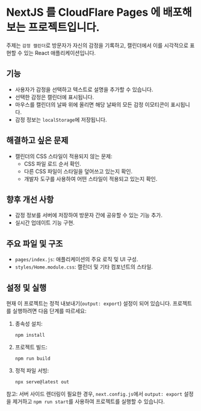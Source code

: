 # NextJS 를 CloudFlare Pages 에 배포해보는 프로젝트입니다.

주제는 `감정 캘린더`로 방문자가 자신의 감정을 기록하고, 캘린더에서 이를 시각적으로 표현할 수 있는 React 애플리케이션입니다.

## 기능

- 사용자가 감정을 선택하고 텍스트로 설명을 추가할 수 있습니다.
- 선택한 감정은 캘린더에 표시됩니다.
- 마우스를 캘린더의 날짜 위에 올리면 해당 날짜의 모든 감정 이모티콘이 표시됩니다.
- 감정 정보는 `localStorage`에 저장됩니다.

## 해결하고 싶은 문제

- 캘린더의 CSS 스타일이 적용되지 않는 문제:
  - CSS 파일 로드 순서 확인.
  - 다른 CSS 파일이 스타일을 덮어쓰고 있는지 확인.
  - 개발자 도구를 사용하여 어떤 스타일이 적용되고 있는지 확인.

## 향후 개선 사항

- 감정 정보를 서버에 저장하여 방문자 간에 공유할 수 있는 기능 추가.
- 실시간 업데이트 기능 구현.

## 주요 파일 및 구조

- `pages/index.js`: 애플리케이션의 주요 로직 및 UI 구성.
- `styles/Home.module.css`: 캘린더 및 기타 컴포넌트의 스타일.

## 설정 및 실행

현재 이 프로젝트는 정적 내보내기(`output: export`) 설정이 되어 있습니다. 
프로젝트를 실행하려면 다음 단계를 따르세요:

1. 종속성 설치:
   ```
   npm install
   ```

2. 프로젝트 빌드:
   ```
   npm run build
   ```

3. 정적 파일 서빙:
   ```
   npx serve@latest out
   ```

참고: 서버 사이드 렌더링이 필요한 경우, `next.config.js`에서 `output: export` 설정을 제거하고 
`npm run start`를 사용하여 프로젝트를 실행할 수 있습니다.
